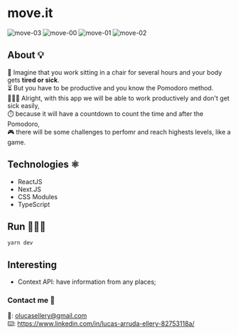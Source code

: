 # move.it

![move-03](https://user-images.githubusercontent.com/55142445/110248289-06e8dc00-7f4f-11eb-8ec6-6e860c271f49.png)
![move-00](https://user-images.githubusercontent.com/55142445/110248279-018b9180-7f4f-11eb-96f3-c72fa2b9278e.png)
![move-01](https://user-images.githubusercontent.com/55142445/110248300-123c0780-7f4f-11eb-995a-0959ee3a07f0.png)
![move-02](https://user-images.githubusercontent.com/55142445/110248304-1536f800-7f4f-11eb-86ac-f37b9c4fa8f6.png)

## About 💡

💭 Imagine that you work sitting in a chair for several hours and your body gets **tired or sick**.
<br /> ⏳ But you have to be productive and you know the Pomodoro method.
<br /> 👨🏻‍💻 Alright, with this app we will be able to work productively and don't get sick easily,
<br /> ⏱️ because it will have a countdown to count the time and after the Pomodoro, 
<br /> 🎮 there will be some challenges to perfomr and reach highests levels, like a game.

## Technologies ⚛️

  - ReactJS
  - Next.JS
  - CSS Modules
  - TypeScript

## Run 🏃🏻‍♂️

`yarn dev`

## Interesting

  - Context API: have information from any places;

### Contact me 📲

📩: olucasellery@gmail.com
<br /> ⌨️: https://www.linkedin.com/in/lucas-arruda-ellery-82753118a/
